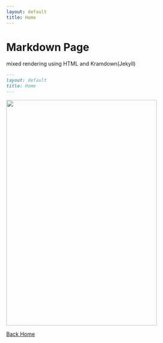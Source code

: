 ```yaml
---
layout: default
title: Home
---
```


# Markdown Page
mixed rendering using HTML and Kramdown(Jekyll)
```md
---
layout: default
title: Home
---
```
<img loading="lazy" src="https://upload.wikimedia.org/wikipedia/commons/e/ec/Mona_Lisa%2C_by_Leonardo_da_Vinci%2C_from_C2RMF_retouched.jpg" width="400" height="600">

[Back Home]({{site.baseurl}}/)